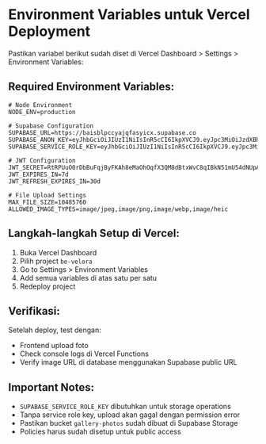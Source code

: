 # Environment Variables untuk Vercel Deployment

Pastikan variabel berikut sudah diset di Vercel Dashboard > Settings > Environment Variables:

## Required Environment Variables:

```env
# Node Environment
NODE_ENV=production

# Supabase Configuration
SUPABASE_URL=https://baisblpccyajqfasyicx.supabase.co
SUPABASE_ANON_KEY=eyJhbGciOiJIUzI1NiIsInR5cCI6IkpXVCJ9.eyJpc3MiOiJzdXBhYmFzZSIsInJlZiI6ImJhaXNibHBjY3lhanFmYXN5aWN4Iiwicm9sZSI6ImFub24iLCJpYXQiOjE3NTExMTY5NTksImV4cCI6MjA2NjY5Mjk1OX0.7kSzzFSaztQqk2znMiAso5CLFiwhuZlbOAcA0Dysiyo
SUPABASE_SERVICE_ROLE_KEY=eyJhbGciOiJIUzI1NiIsInR5cCI6IkpXVCJ9.eyJpc3MiOiJzdXBhYmFzZSIsInJlZiI6ImJhaXNibHBjY3lhanFmYXN5aWN4Iiwicm9sZSI6InNlcnZpY2Vfcm9sZSIsImlhdCI6MTc1MTExNjk1OSwiZXhwIjoyMDY2NjkyOTU5fQ.okVtRLR1obsLPYbx7OAYQhADHArKUBbpiP2wNB062h8

# JWT Configuration
JWT_SECRET=RtRPUuO0rDbBuFqjByFKAh8eMaOhOqfX3QM8dBtxWvC8qIBkN51mU54dNUpADfVGh+wmdmphaHtdqQjb75Lp9Q==
JWT_EXPIRES_IN=7d
JWT_REFRESH_EXPIRES_IN=30d

# File Upload Settings
MAX_FILE_SIZE=10485760
ALLOWED_IMAGE_TYPES=image/jpeg,image/png,image/webp,image/heic
```

## Langkah-langkah Setup di Vercel:

1. Buka Vercel Dashboard
2. Pilih project `be-velora`  
3. Go to Settings > Environment Variables
4. Add semua variables di atas satu per satu
5. Redeploy project

## Verifikasi:

Setelah deploy, test dengan:
- Frontend upload foto
- Check console logs di Vercel Functions
- Verify image URL di database menggunakan Supabase public URL

## Important Notes:

- `SUPABASE_SERVICE_ROLE_KEY` dibutuhkan untuk storage operations
- Tanpa service role key, upload akan gagal dengan permission error
- Pastikan bucket `gallery-photos` sudah dibuat di Supabase Storage
- Policies harus sudah disetup untuk public access
